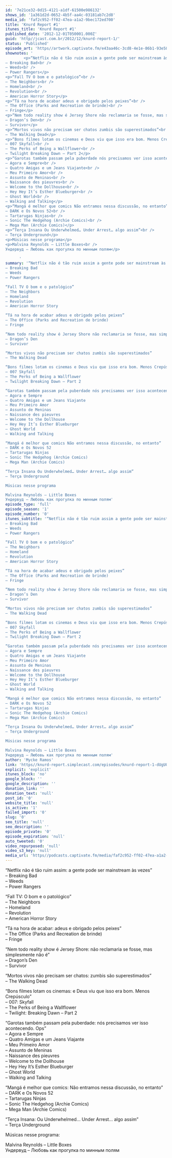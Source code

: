 ```yaml
---
id: '7e21ce32-0d15-4121-a1df-61500e986132'
shows_id: '1a361d2d-0652-4b5f-aa4c-03181ab7c2d8'
media_id: 'faf2c952-ff02-47ea-a1a2-9bec172ed700'
title: 'Knurd Report #1'
itunes_title: 'Knurd Report #1'
published_date: '2012-12-01T050001.000Z'
guid: 'http//jcast.com.br/2012/12/knurd-report-1/'
status: 'Published'
episode_art: 'https//artwork.captivate.fm/e43aa46c-3cd8-4e1e-86b1-93e5863c4080/1000-itunes-1582315387.jpg'
shownotes: '
        <p>“Netflix não é tão ruim assim a gente pode ser mainstream às vezes”<br />
– Breaking Bad<br />
– Weeds<br />
– Power Rangers</p>
<p>“Fall TV O bom e o patológico”<br />
– The Neighbors<br />
– Homeland<br />
– Revolution<br />
– American Horror Story</p>
<p>“Tá na hora de acabar adeus e obrigado pelos peixes”<br />
– The Office (Parks and Recreation de brinde)<br />
– Fringe</p>
<p>“Nem todo reality show é Jersey Shore não reclamaria se fosse, mas simplesmente não é”<br />
– Dragon’s Den<br />
– Survivor</p>
<p>“Mortos vivos não precisam ser chatos zumbis são superestimados”<br />
– The Walking Dead</p>
<p>“Bons filmes lotam os cinemas e Deus viu que isso era bom. Menos Crepúsculo”<br />
– 007 Skyfall<br />
– The Perks of Being a Wallflower<br />
– Twilight Breaking Dawn – Part 2</p>
<p>“Garotas também passam pela puberdade nós precisamos ver isso acontecendo. Ops”<br />
– Agora e Sempre<br />
– Quatro Amigas e um Jeans Viajante<br />
– Meu Primeiro Amor<br />
– Assunto de Meninas<br />
– Naissance des pieuvres<br />
– Welcome to the Dollhouse<br />
– Hey Hey It’s Esther Blueburger<br />
– Ghost World<br />
– Walking and Talking</p>
<p>“Mangá é melhor que comics Não entramos nessa discussão, no entanto”<br />
– DARK e Os Novos 52<br />
– Tartarugas Ninjas<br />
– Sonic The Hedgehog (Archie Comics)<br />
– Mega Man (Archie Comics)</p>
<p>“Terça Insana Ou Underwhelmed… Under Arrest… algo assim”<br />
– Terça Underground</p>
<p>Músicas nesse programa</p>
<p>Malvina Reynolds – Little Boxes<br />
Ундервуд – Любовь как прогулка по минным полям</p>

      '
summary: '“Netflix não é tão ruim assim a gente pode ser mainstream às vezes”
– Breaking Bad
– Weeds
– Power Rangers

“Fall TV O bom e o patológico”
– The Neighbors
– Homeland
– Revolution
– American Horror Story

“Tá na hora de acabar adeus e obrigado pelos peixes”
– The Office (Parks and Recreation de brinde)
– Fringe

“Nem todo reality show é Jersey Shore não reclamaria se fosse, mas simplesmente não é”
– Dragon’s Den
– Survivor

“Mortos vivos não precisam ser chatos zumbis são superestimados”
– The Walking Dead

“Bons filmes lotam os cinemas e Deus viu que isso era bom. Menos Crepúsculo”
– 007 Skyfall
– The Perks of Being a Wallflower
– Twilight Breaking Dawn – Part 2

“Garotas também passam pela puberdade nós precisamos ver isso acontecendo. Ops”
– Agora e Sempre
– Quatro Amigas e um Jeans Viajante
– Meu Primeiro Amor
– Assunto de Meninas
– Naissance des pieuvres
– Welcome to the Dollhouse
– Hey Hey It’s Esther Blueburger
– Ghost World
– Walking and Talking

“Mangá é melhor que comics Não entramos nessa discussão, no entanto”
– DARK e Os Novos 52
– Tartarugas Ninjas
– Sonic The Hedgehog (Archie Comics)
– Mega Man (Archie Comics)

“Terça Insana Ou Underwhelmed… Under Arrest… algo assim”
– Terça Underground

Músicas nesse programa

Malvina Reynolds – Little Boxes
Ундервуд – Любовь как прогулка по минным полям'
episode_type: 'full'
episode_season: '1'
episode_number: '0'
itunes_subtitle: '“Netflix não é tão ruim assim a gente pode ser mainstream às vezes”
– Breaking Bad
– Weeds
– Power Rangers

“Fall TV O bom e o patológico”
– The Neighbors
– Homeland
– Revolution
– American Horror Story

“Tá na hora de acabar adeus e obrigado pelos peixes”
– The Office (Parks and Recreation de brinde)
– Fringe

“Nem todo reality show é Jersey Shore não reclamaria se fosse, mas simplesmente não é”
– Dragon’s Den
– Survivor

“Mortos vivos não precisam ser chatos zumbis são superestimados”
– The Walking Dead

“Bons filmes lotam os cinemas e Deus viu que isso era bom. Menos Crepúsculo”
– 007 Skyfall
– The Perks of Being a Wallflower
– Twilight Breaking Dawn – Part 2

“Garotas também passam pela puberdade nós precisamos ver isso acontecendo. Ops”
– Agora e Sempre
– Quatro Amigas e um Jeans Viajante
– Meu Primeiro Amor
– Assunto de Meninas
– Naissance des pieuvres
– Welcome to the Dollhouse
– Hey Hey It’s Esther Blueburger
– Ghost World
– Walking and Talking

“Mangá é melhor que comics Não entramos nessa discussão, no entanto”
– DARK e Os Novos 52
– Tartarugas Ninjas
– Sonic The Hedgehog (Archie Comics)
– Mega Man (Archie Comics)

“Terça Insana Ou Underwhelmed… Under Arrest… algo assim”
– Terça Underground

Músicas nesse programa

Malvina Reynolds – Little Boxes
Ундервуд – Любовь как прогулка по минным полям'
author: 'Mycke Ramos'
link: 'https//knurd-report.simplecast.com/episodes/knurd-report-1-dUgU0rOp'
explicit: 'explicit'
itunes_block: 'no'
google_block: ''
google_description: ''
donation_link: ''
donation_text: 'null'
post_id: '0'
website_title: 'null'
is_active: '1'
failed_import: '0'
slug: '0'
seo_title: 'null'
seo_description: ''
episode_private: '0'
episode_expiration: 'null'
auto_tweeted: '0'
video_repurposed: 'null'
video_s3_key: 'null'
media_url: 'https//podcasts.captivate.fm/media/faf2c952-ff02-47ea-a1a2-9bec172ed700/hipcast-12771-u-391668-s-1-audio_tc.mp3'
---
```

“Netflix não é tão ruim assim: a gente pode ser mainstream às vezes”  
– Breaking Bad  
– Weeds  
– Power Rangers

“Fall TV: O bom e o patológico”  
– The Neighbors  
– Homeland  
– Revolution  
– American Horror Story

“Tá na hora de acabar: adeus e obrigado pelos peixes”  
– The Office (Parks and Recreation de brinde)  
– Fringe

“Nem todo reality show é Jersey Shore: não reclamaria se fosse, mas simplesmente não é”  
– Dragon’s Den  
– Survivor

“Mortos vivos não precisam ser chatos: zumbis são superestimados”  
– The Walking Dead

“Bons filmes lotam os cinemas: e Deus viu que isso era bom. Menos Crepúsculo”  
– 007: Skyfall  
– The Perks of Being a Wallflower  
– Twilight: Breaking Dawn – Part 2

“Garotas também passam pela puberdade: nós precisamos ver isso acontecendo. Ops”  
– Agora e Sempre  
– Quatro Amigas e um Jeans Viajante  
– Meu Primeiro Amor  
– Assunto de Meninas  
– Naissance des pieuvres  
– Welcome to the Dollhouse  
– Hey Hey It’s Esther Blueburger  
– Ghost World  
– Walking and Talking

“Mangá é melhor que comics: Não entramos nessa discussão, no entanto”  
– DARK e Os Novos 52  
– Tartarugas Ninjas  
– Sonic The Hedgehog (Archie Comics)  
– Mega Man (Archie Comics)

“Terça Insana: Ou Underwhelmed… Under Arrest… algo assim”  
– Terça Underground

Músicas nesse programa:

Malvina Reynolds – Little Boxes  
Ундервуд – Любовь как прогулка по минным полям